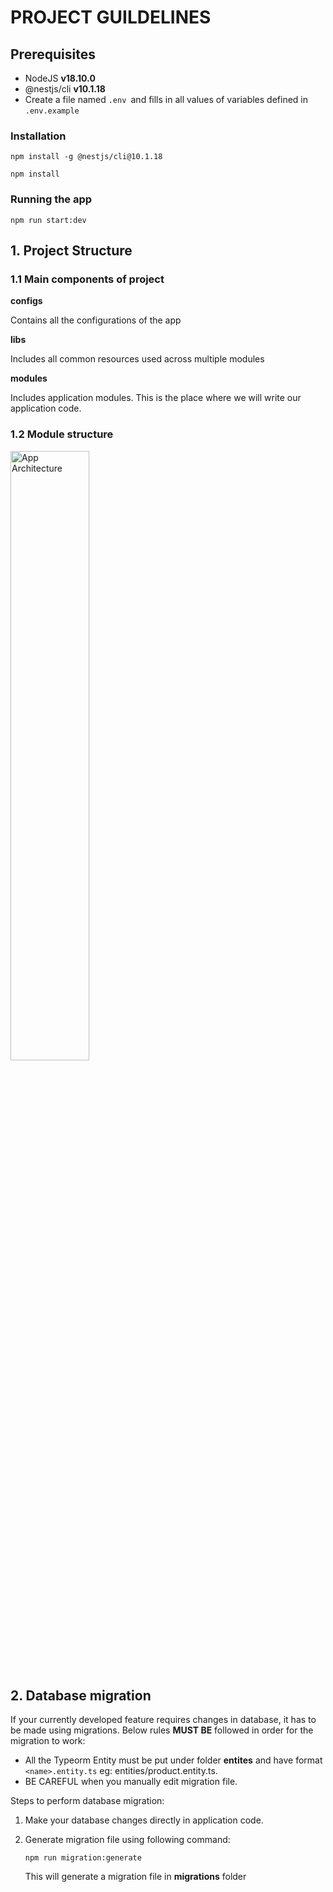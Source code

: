 # PROJECT GUILDELINES

## Prerequisites

* NodeJS **v18.10.0**
* @nestjs/cli **v10.1.18**
* Create a file named `.env `and fills in all values of variables defined in `.env.example`

### Installation

```
npm install -g @nestjs/cli@10.1.18

npm install
```

### Running the app

```
npm run start:dev
```

## 1. Project Structure

### 1.1 Main components of project

**configs**

Contains all the configurations of the app

**libs**

Includes all common resources used across multiple modules

**modules**

Includes application modules. This is the place where we will write our application code.

### 1.2 Module structure

<img src="https://i.ibb.co/WWH7Nrw/architecture.png" width="50%" alt="App Architecture" />

## 2. Database migration

If your currently developed feature requires changes in database, it has to be made using migrations. Below rules **MUST BE** followed in order for the migration to work:

- All the Typeorm Entity must be put under folder **entites** and have format `<name>.entity.ts` eg: entities/product.entity.ts.
- BE CAREFUL when you manually edit migration file.

Steps to perform database migration:

1. Make your database changes directly in application code.
2. Generate migration file using following command:

   ```
   npm run migration:generate
   ```
   This will generate a migration file in **migrations** folder

